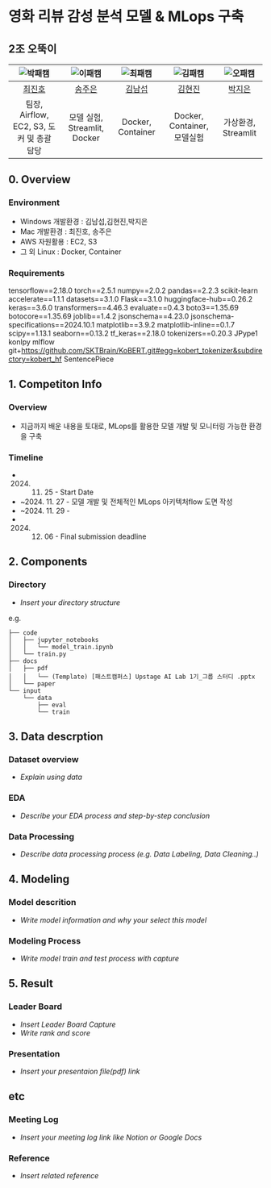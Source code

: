 # 영화 리뷰 감성 분석 모델 & MLops 구축
## 2조 오뚝이

| ![박패캠](https://avatars.githubusercontent.com/u/156163982?v=4) | ![이패캠](https://avatars.githubusercontent.com/u/156163982?v=4) | ![최패캠](https://avatars.githubusercontent.com/u/156163982?v=4) | ![김패캠](https://avatars.githubusercontent.com/u/156163982?v=4) | ![오패캠](https://avatars.githubusercontent.com/u/156163982?v=4) |
| :--------------------------------------------------------------: | :--------------------------------------------------------------: | :--------------------------------------------------------------: | :--------------------------------------------------------------: | :--------------------------------------------------------------: |
|            [최진호](https://github.com/UpstageAILab)             |            [송주은](https://github.com/UpstageAILab)             |            [김남섭](https://github.com/UpstageAILab)             |            [김현진](https://github.com/UpstageAILab)             |            [박지은](https://github.com/UpstageAILab)                |
|                            팀장, Airflow, EC2, S3, 도커 및 총괄 담당                             |                            모델 실험, Streamlit, Docker                             |                            Docker, Container                             |                            Docker, Container, 모델실험                             |                            가상환경, Streamlit                             |

## 0. Overview
### Environment
- Windows 개발환경 : 김남섭,김현진,박지은
- Mac 개발환경 : 최진호, 송주은
- AWS 자원활용 : EC2, S3
- 그 외 Linux : Docker, Container

### Requirements
tensorflow==2.18.0
torch==2.5.1
numpy==2.0.2
pandas==2.2.3
scikit-learn
accelerate==1.1.1
datasets==3.1.0
Flask==3.1.0
huggingface-hub==0.26.2
keras==3.6.0
transformers==4.46.3
evaluate==0.4.3
boto3==1.35.69
botocore==1.35.69
joblib==1.4.2
jsonschema==4.23.0
jsonschema-specifications==2024.10.1
matplotlib==3.9.2
matplotlib-inline==0.1.7
scipy==1.13.1
seaborn==0.13.2
tf_keras==2.18.0
tokenizers==0.20.3
JPype1
konlpy
mlflow
git+https://github.com/SKTBrain/KoBERT.git#egg=kobert_tokenizer&subdirectory=kobert_hf
SentencePiece

## 1. Competiton Info

### Overview

- 지금까지 배운 내용을 토대로, MLops를 활용한 모델 개발 및 모니터링 가능한 환경을 구축

### Timeline

- 2024. 11. 25 - Start Date
- ~2024. 11. 27 - 모델 개발 및 전체적인 MLops 아키텍처flow 도면 작성
- ~2024. 11. 29 - 
- 2024. 12. 06 - Final submission deadline

## 2. Components

### Directory

- _Insert your directory structure_

e.g.
```
├── code
│   ├── jupyter_notebooks
│   │   └── model_train.ipynb
│   └── train.py
├── docs
│   ├── pdf
│   │   └── (Template) [패스트캠퍼스] Upstage AI Lab 1기_그룹 스터디 .pptx
│   └── paper
└── input
    └── data
        ├── eval
        └── train
```

## 3. Data descrption

### Dataset overview

- _Explain using data_

### EDA

- _Describe your EDA process and step-by-step conclusion_

### Data Processing

- _Describe data processing process (e.g. Data Labeling, Data Cleaning..)_

## 4. Modeling

### Model descrition

- _Write model information and why your select this model_

### Modeling Process

- _Write model train and test process with capture_

## 5. Result

### Leader Board

- _Insert Leader Board Capture_
- _Write rank and score_

### Presentation

- _Insert your presentaion file(pdf) link_

## etc

### Meeting Log

- _Insert your meeting log link like Notion or Google Docs_

### Reference

- _Insert related reference_
